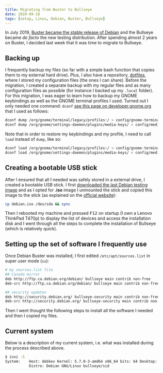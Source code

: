 ```yaml
---
title: Migrating from Buster to Bullseye
date: 2020-09-18
tags: [setup, Linux, Debian, Buster, Bullseye]
---
```



In July 2019, [Buster became the stable release of
Debian](https://lists.debian.org/debian-announce/2019/msg00003.html) and the
Bullseye became *de facto* the new testing distribution. After spending almost 2
years on Buster, I decided last week that it was time to migrate to Bullseye. 


## Backing up

I frequently backup my files (so far with a simple bash function that copies
them to my external hard drive). Plus, I also have a <i class="fab fa-github"
aria-hidden="true"></i> repository,
[dotfiles](https://github.com/KevCaz/dotfiles), where I stored my configuration
files (the ones I can share). Before the migration, I created a separate backup
with my regular files and as many configuration files as possible (for instance
I backed up my `.local` folder). For this migration, I was eager to learn how to
backup my GNOME keybindings as well as the GNOME terminal profiles I used.
Turned out I only needed one command: `dconf` [see this page on
developer.gnome.org](https://developer.gnome.org/dconf/unstable/dconf-overview.html)
that I used as follows:

```sh
dconf dump /org/gnome/terminal/legacy/profiles:/ > config/gnome-terminal-profiles.dconf.bak
dconf dump /org/gnome/settings-daemon/plugins/media-keys/ > config/media-keys-keybindings.dconf.bak
```

Note that in order to restore my keybindings and my profile, I need to call
`load` instead of `dump`, like so:

```sh
dconf load /org/gnome/terminal/legacy/profiles:/ < config/gnome-terminal-profiles.dconf.bak
dconf load /org/gnome/settings-daemon/plugins/media-keys/ < config/media-keys-keybindings.dconf.bak
```


## Creating a bootable USB stick

After I ensured that all I needed was safely stored in a external drive, I  created a bootable USB stick. I first [downloaded the last Debian testing image](https://www.debian.org/CD/http-ftp/) and as I opted for **.iso** image I unmounted the stick and copied this image to the stick (as explained on the [official website](https://www.debian.org/releases/jessie/amd64/ch04s03.html.en)): 


```sh 
cp debian.iso /dev/sda && sync
```

Then I rebooted my machine and pressed <kbd>F12</kbd> on startup (I own a Lenovo ThinkPad T470p) to display the list of devices and access the installation disk and I went through all the steps to complete the installation of Bullseye (which is relatively quick). 


## Setting up the set of software I frequently use 

Once Debian Buster was installed, I first edited `/etc/apt/sources.list` in super user mode (`su`):


```sh
# my sources.list file
## Canada mirror 
deb http://ftp.ca.debian.org/debian/ bullseye main contrib non-free
deb-src http://ftp.ca.debian.org/debian/ bullseye main contrib non-free

## security updates 
deb http://security.debian.org/ bullseye-security main contrib non-free
deb-src http://security.debian.org/ bullseye-security main contrib non-free
```


Then I went thought the following steps to install all the software I needed and then I copied my files.  



<script src="https://gist.github.com/KevCaz/ad87721016ba091f8bf9d594fc6dac55.js"></script>


## Current system 

Below is a description of my current system, i.e. what was installed during the process described above.

```sh
$ inxi -S
System:    Host: debkev Kernel: 5.7.0-3-amd64 x86_64 bits: 64 Desktop: GNOME 3.36.6 
           Distro: Debian GNU/Linux bullseye/sid 
```
